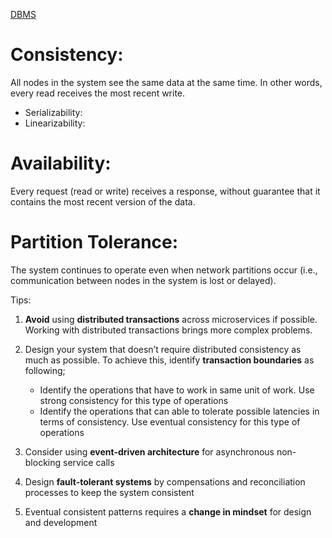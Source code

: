 [DBMS](DBMS.md)
# **Consistency**: 
All nodes in the system see the same data at the same time. In other words, every read receives the most recent write.
* Serializability: 
* Linearizability:
# **Availability**: 
Every request (read or write) receives a response, without guarantee that it contains the most recent version of the data.
# **Partition Tolerance**: 
The system continues to operate even when network partitions occur (i.e., communication between nodes in the system is lost or delayed).

Tips:
1. **Avoid** using **distributed transactions** across microservices if possible. Working with distributed transactions brings more complex problems.
2. Design your system that doesn’t require distributed consistency as much as possible. To achieve this, identify **transaction boundaries** as following;
	- Identify the operations that have to work in same unit of work. Use strong consistency for this type of operations
	- Identify the operations that can able to tolerate possible latencies in terms of consistency. Use eventual consistency for this type of operations

4. Consider using **event-driven architecture** for asynchronous non-blocking service calls

5. Design **fault-tolerant systems** by compensations and reconciliation processes to keep the system consistent

6. Eventual consistent patterns requires a **change in mindset** for design and development